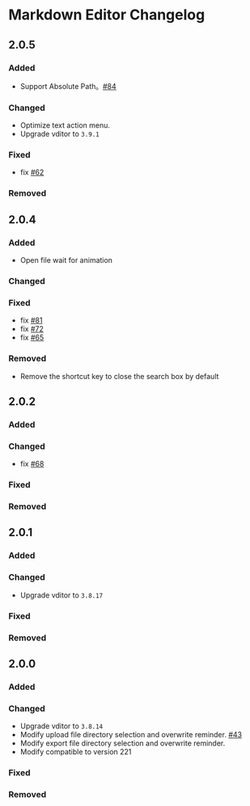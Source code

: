 <!-- Keep a Changelog guide -> https://keepachangelog.com -->

# Markdown Editor Changelog

## 2.0.5

### Added

- Support Absolute Path。[#84](https://github.com/shuzijun/markdown-editor/issues/84)

### Changed

- Optimize text action menu.
- Upgrade vditor to `3.9.1`

### Fixed

- fix [#62](https://github.com/shuzijun/markdown-editor/issues/62)

### Removed

## 2.0.4

### Added

- Open file wait for animation

### Changed

### Fixed

- fix [#81](https://github.com/shuzijun/markdown-editor/issues/81)
- fix [#72](https://github.com/shuzijun/markdown-editor/issues/72)
- fix [#65](https://github.com/shuzijun/markdown-editor/issues/65)

### Removed

- Remove the shortcut key to close the search box by default

## 2.0.2

### Added

### Changed

- fix [#68](https://github.com/shuzijun/markdown-editor/issues/68)

### Fixed

### Removed

## 2.0.1

### Added

### Changed

- Upgrade vditor to `3.8.17`

### Fixed

### Removed

## 2.0.0

### Added

### Changed

- Upgrade vditor to `3.8.14`
- Modify upload file directory selection and overwrite reminder. [#43](https://github.com/shuzijun/markdown-editor/issues/43)
- Modify export file directory selection and overwrite reminder.
- Modify compatible to version 221

### Fixed

### Removed
